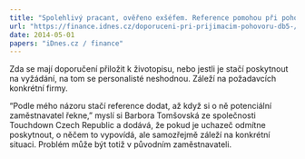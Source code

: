 ```yaml
---
title: "Spolehlivý pracant, ověřeno exšéfem. Reference pomohou při pohovoru"
url: "https://finance.idnes.cz/doporuceni-pri-prijimacim-pohovoru-db5-/podnikani.aspx?c=A140327_2050031_podnikani_zuk"
date: 2014-05-01
papers: "iDnes.cz / finance"
---
```


Zda se mají doporučení přiložit k životopisu, nebo jestli je stačí poskytnout na vyžádání, na tom se personalisté neshodnou. Záleží na požadavcích konkrétní firmy.

“Podle mého názoru stačí reference dodat, až když si o ně potenciální zaměstnavatel řekne,” myslí si Barbora Tomšovská ze společnosti Touchdown Czech Republic a dodává, že pokud je uchazeč odmítne poskytnout, o něčem to vypovídá, ale samozřejmě záleží na konkrétní situaci. Problém může být totiž v původním zaměstnavateli.